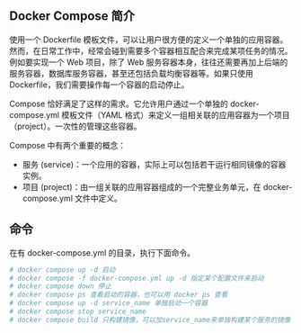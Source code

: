 ## Docker Compose 简介

使用一个 Dockerfile 模板文件，可以让用户很方便的定义一个单独的应用容器。然而，在日常工作中，经常会碰到需要多个容器相互配合来完成某项任务的情况。例如要实现一个 Web 项目，除了 Web 服务容器本身，往往还需要再加上后端的服务容器，数据库服务容器，甚至还包括负载均衡容器等。如果只使用 Dockerfile，我们需要操作每一个容器的启动停止。

Compose 恰好满足了这样的需求。它允许用户通过一个单独的 docker-compose.yml 模板文件（YAML 格式）来定义一组相关联的应用容器为一个项目（project）。一次性的管理这些容器。

Compose 中有两个重要的概念：

- 服务 (service)：一个应用的容器，实际上可以包括若干运行相同镜像的容器实例。
- 项目 (project)：由一组关联的应用容器组成的一个完整业务单元，在 docker-compose.yml 文件中定义。

## 命令

在有 docker-compose.yml 的目录，执行下面命令。

```sh
# docker compose up -d 启动
# docker compose -f docker-compose.yml up -d 指定某个配置文件来启动
# docker compose down 停止
# docker compose ps 查看启动的容器，也可以用 docker ps 查看
# docker compose up -d service_name 单独启动一个容器
# docker compose stop service_name
# docker compose build 只构建镜像，可以加service_name来单独构建某个服务的镜像
```
